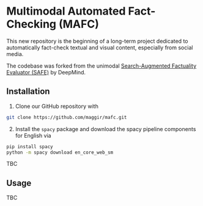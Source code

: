 # Multimodal Automated Fact-Checking (MAFC)

This new repository is the beginning of a long-term project dedicated to automatically fact-check textual and visual content, especially from social media.

The codebase was forked from the unimodal [Search-Augmented Factuality Evaluator (SAFE)](https://arxiv.org/abs/2403.18802) by DeepMind.

## Installation

1. Clone our GitHub repository with
```bash
git clone https://github.com/maggir/mafc.git
```
2. Install the `spacy` package and download the spacy pipeline components for English via 
```bash
pip install spacy
python -m spacy download en_core_web_sm
```

TBC

## Usage
TBC
